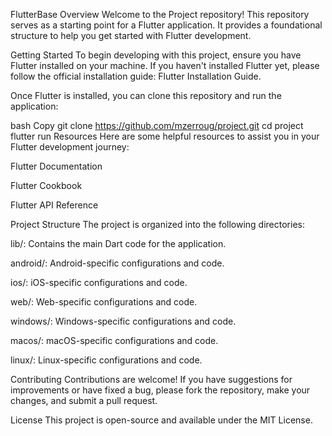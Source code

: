 FlutterBase
Overview
Welcome to the Project repository! This repository serves as a starting point for a Flutter application. It provides a foundational structure to help you get started with Flutter development.

Getting Started
To begin developing with this project, ensure you have Flutter installed on your machine. If you haven't installed Flutter yet, please follow the official installation guide: Flutter Installation Guide.

Once Flutter is installed, you can clone this repository and run the application:

bash
Copy
git clone https://github.com/mzerroug/project.git
cd project
flutter run
Resources
Here are some helpful resources to assist you in your Flutter development journey:

Flutter Documentation

Flutter Cookbook

Flutter API Reference

Project Structure
The project is organized into the following directories:

lib/: Contains the main Dart code for the application.

android/: Android-specific configurations and code.

ios/: iOS-specific configurations and code.

web/: Web-specific configurations and code.

windows/: Windows-specific configurations and code.

macos/: macOS-specific configurations and code.

linux/: Linux-specific configurations and code.

Contributing
Contributions are welcome! If you have suggestions for improvements or have fixed a bug, please fork the repository, make your changes, and submit a pull request.

License
This project is open-source and available under the MIT License.
